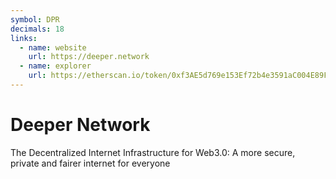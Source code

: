 ```yaml
---
symbol: DPR
decimals: 18
links:
  - name: website
    url: https://deeper.network
  - name: explorer
    url: https://etherscan.io/token/0xf3AE5d769e153Ef72b4e3591aC004E89F48107a1
---
```


# Deeper Network

The Decentralized Internet Infrastructure for Web3.0: A more secure, private and fairer internet for everyone
